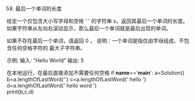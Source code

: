 58. 最后一个单词的长度

给定一个仅包含大小写字母和空格 ' ' 的字符串 s，返回其最后一个单词的长度。如果字符串从左向右滚动显示，那么最后一个单词就是最后出现的单词。

如果不存在最后一个单词，请返回 0 。
说明：一个单词是指仅由字母组成、不包含任何空格字符的 最大子字符串。
 
示例:
输入: "Hello World"
输出: 5

在本地运行，在最后直接添加不需要任何空格
if __name__=='__main__':
    a=Solution()
    b=a.lengthOfLastWord('')
    c=a.lengthOfLastWord(' hello ')
    d=a.lengthOfLastWord(' hello word ')   
    print(b,c,d)
